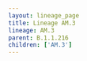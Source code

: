 ```yaml
---
layout: lineage_page
title: Lineage AM.3
lineage: AM.3
parent: B.1.1.216
children: ['AM.3']
---
```

